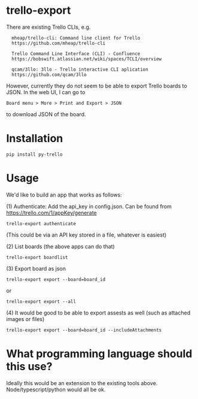 # trello-export

There are existing Trello CLIs, e.g.

      mheap/trello-cli: Command line client for Trello
      https://github.com/mheap/trello-cli

      Trello Command Line Interface (CLI) - Confluence
      https://bobswift.atlassian.net/wiki/spaces/TCLI/overview

      qcam/3llo: 3llo - Trello interactive CLI aplication
      https://github.com/qcam/3llo
      
However, currently they do not seem to be able to export Trello boards to JSON. In the web UI, I can go to 
```
Board menu > More > Print and Export > JSON
```
to download JSON of the board. 

# Installation
```
pip install py-trello
```
# Usage

We'd like to build an app that works as follows:

(1) Authenticate:
Add the api_key in config.json. Can be found from https://trello.com/1/appKey/generate
```
trello-export authenticate
```
(This could be via an API key stored in a file, whatever is easiest)

(2) List boards (the above apps can do that)
```
trello-export boardlist
```

(3) Export board as json
```
trello-export export --board=board_id
```
or
```
trello-export export --all
```

(4) It would be good to be able to export assests as well (such as attached images or files)
```
trello-export export --board=board_id --includeAttachments
```

What programming language should this use?
==========================================

Ideally this would be an extension to the existing tools above. Node/typescript/python would all be ok.
